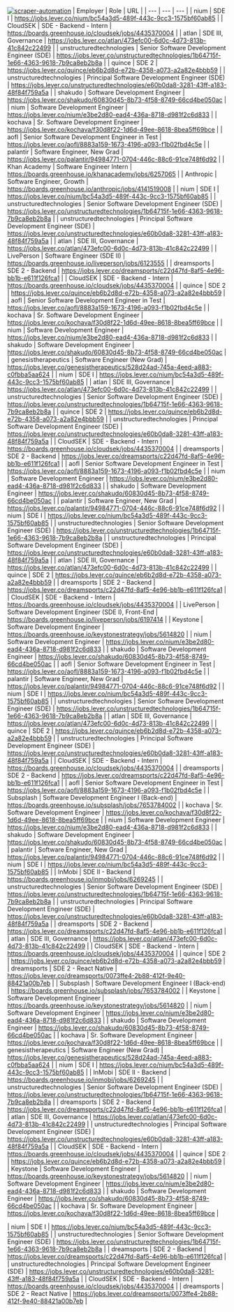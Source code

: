 [![scraper-automation](https://github.com/azad-ali786/Job_Openings/actions/workflows/scraper-automation.yml/badge.svg)](https://github.com/azad-ali786/Job_Openings/actions/workflows/scraper-automation.yml)
| Employer | Role | URL |
| --- | --- | --- |
| nium | SDE I | https://jobs.lever.co/nium/bc54a3d5-489f-443c-9cc3-1575bf60ab85 |
| CloudSEK | SDE - Backend - Intern | https://boards.greenhouse.io/cloudsek/jobs/4435370004 |
| atlan | SDE III, Governance | https://jobs.lever.co/atlan/473efc00-6d0c-4d73-813b-41c842c22499 |
| unstructuredtechnologies | Senior Software Development Engineer (SDE) | https://jobs.lever.co/unstructuredtechnologies/1b64715f-1e66-4363-9618-7b9ca8eb2b8a |
| quince | SDE 2 | https://jobs.lever.co/quince/eb6b2d8d-e72b-4358-a073-a2a82e4bbb59 |
| unstructuredtechnologies | Principal Software Development Engineer (SDE) | https://jobs.lever.co/unstructuredtechnologies/e60b0da8-3281-43ff-a183-48f84f759a5a |
| shakudo | Software Development Engineer | https://jobs.lever.co/shakudo/60830d45-8b73-4f58-8749-66cd4be050ac |
| nium | Software Development Engineer | https://jobs.lever.co/nium/e3be2d80-ead4-436a-8718-d981f2c6d833 |
| kochava | Sr. Software Development Engineer | https://jobs.lever.co/kochava/f30d8f22-1d6d-49ee-8618-8bea5ff69bce |
| aofl | Senior Software Development Engineer in Test | https://jobs.lever.co/aofl/8883a159-1673-4196-a093-f1b02fbd4c5e |
| palantir | Software Engineer, New Grad | https://jobs.lever.co/palantir/94984771-0704-446c-88c6-91ce748f6d92 |
| Khan Academy | Software Engineer Intern | https://boards.greenhouse.io/khanacademy/jobs/6257065 |
| Anthropic | Software Engineer, Growth | https://boards.greenhouse.io/anthropic/jobs/4141519008 |
| nium | SDE I | https://jobs.lever.co/nium/bc54a3d5-489f-443c-9cc3-1575bf60ab85 |
| unstructuredtechnologies | Senior Software Development Engineer (SDE) | https://jobs.lever.co/unstructuredtechnologies/1b64715f-1e66-4363-9618-7b9ca8eb2b8a |
| unstructuredtechnologies | Principal Software Development Engineer (SDE) | https://jobs.lever.co/unstructuredtechnologies/e60b0da8-3281-43ff-a183-48f84f759a5a |
| atlan | SDE III, Governance | https://jobs.lever.co/atlan/473efc00-6d0c-4d73-813b-41c842c22499 |
| LivePerson | Software Engineer (SDE II) | https://boards.greenhouse.io/liveperson/jobs/6123555 |
| dreamsports | SDE 2 - Backend | https://jobs.lever.co/dreamsports/c22d47fd-8af5-4e96-bb1b-e611f126fca1 |
| CloudSEK | SDE - Backend - Intern | https://boards.greenhouse.io/cloudsek/jobs/4435370004 |
| quince | SDE 2 | https://jobs.lever.co/quince/eb6b2d8d-e72b-4358-a073-a2a82e4bbb59 |
| aofl | Senior Software Development Engineer in Test | https://jobs.lever.co/aofl/8883a159-1673-4196-a093-f1b02fbd4c5e |
| kochava | Sr. Software Development Engineer | https://jobs.lever.co/kochava/f30d8f22-1d6d-49ee-8618-8bea5ff69bce |
| nium | Software Development Engineer | https://jobs.lever.co/nium/e3be2d80-ead4-436a-8718-d981f2c6d833 |
| shakudo | Software Development Engineer | https://jobs.lever.co/shakudo/60830d45-8b73-4f58-8749-66cd4be050ac |
| genesistherapeutics | Software Engineer (New Grad) | https://jobs.lever.co/genesistherapeutics/528d24ad-745a-4eed-a883-c0fbba5aa624 |
| nium | SDE I | https://jobs.lever.co/nium/bc54a3d5-489f-443c-9cc3-1575bf60ab85 |
| atlan | SDE III, Governance | https://jobs.lever.co/atlan/473efc00-6d0c-4d73-813b-41c842c22499 |
| unstructuredtechnologies | Senior Software Development Engineer (SDE) | https://jobs.lever.co/unstructuredtechnologies/1b64715f-1e66-4363-9618-7b9ca8eb2b8a |
| quince | SDE 2 | https://jobs.lever.co/quince/eb6b2d8d-e72b-4358-a073-a2a82e4bbb59 |
| unstructuredtechnologies | Principal Software Development Engineer (SDE) | https://jobs.lever.co/unstructuredtechnologies/e60b0da8-3281-43ff-a183-48f84f759a5a |
| CloudSEK | SDE - Backend - Intern | https://boards.greenhouse.io/cloudsek/jobs/4435370004 |
| dreamsports | SDE 2 - Backend | https://jobs.lever.co/dreamsports/c22d47fd-8af5-4e96-bb1b-e611f126fca1 |
| aofl | Senior Software Development Engineer in Test | https://jobs.lever.co/aofl/8883a159-1673-4196-a093-f1b02fbd4c5e |
| nium | Software Development Engineer | https://jobs.lever.co/nium/e3be2d80-ead4-436a-8718-d981f2c6d833 |
| shakudo | Software Development Engineer | https://jobs.lever.co/shakudo/60830d45-8b73-4f58-8749-66cd4be050ac |
| palantir | Software Engineer, New Grad | https://jobs.lever.co/palantir/94984771-0704-446c-88c6-91ce748f6d92 |
| nium | SDE I | https://jobs.lever.co/nium/bc54a3d5-489f-443c-9cc3-1575bf60ab85 |
| unstructuredtechnologies | Senior Software Development Engineer (SDE) | https://jobs.lever.co/unstructuredtechnologies/1b64715f-1e66-4363-9618-7b9ca8eb2b8a |
| unstructuredtechnologies | Principal Software Development Engineer (SDE) | https://jobs.lever.co/unstructuredtechnologies/e60b0da8-3281-43ff-a183-48f84f759a5a |
| atlan | SDE III, Governance | https://jobs.lever.co/atlan/473efc00-6d0c-4d73-813b-41c842c22499 |
| quince | SDE 2 | https://jobs.lever.co/quince/eb6b2d8d-e72b-4358-a073-a2a82e4bbb59 |
| dreamsports | SDE 2 - Backend | https://jobs.lever.co/dreamsports/c22d47fd-8af5-4e96-bb1b-e611f126fca1 |
| CloudSEK | SDE - Backend - Intern | https://boards.greenhouse.io/cloudsek/jobs/4435370004 |
| LivePerson | Software Development Engineer (SDE I), Front-End | https://boards.greenhouse.io/liveperson/jobs/6197414 |
| Keystone | Software Development Engineer | https://boards.greenhouse.io/keystonestrategy/jobs/5614820 |
| nium | Software Development Engineer | https://jobs.lever.co/nium/e3be2d80-ead4-436a-8718-d981f2c6d833 |
| shakudo | Software Development Engineer | https://jobs.lever.co/shakudo/60830d45-8b73-4f58-8749-66cd4be050ac |
| aofl | Senior Software Development Engineer in Test | https://jobs.lever.co/aofl/8883a159-1673-4196-a093-f1b02fbd4c5e |
| palantir | Software Engineer, New Grad | https://jobs.lever.co/palantir/94984771-0704-446c-88c6-91ce748f6d92 |
| nium | SDE I | https://jobs.lever.co/nium/bc54a3d5-489f-443c-9cc3-1575bf60ab85 |
| unstructuredtechnologies | Senior Software Development Engineer (SDE) | https://jobs.lever.co/unstructuredtechnologies/1b64715f-1e66-4363-9618-7b9ca8eb2b8a |
| atlan | SDE III, Governance | https://jobs.lever.co/atlan/473efc00-6d0c-4d73-813b-41c842c22499 |
| quince | SDE 2 | https://jobs.lever.co/quince/eb6b2d8d-e72b-4358-a073-a2a82e4bbb59 |
| unstructuredtechnologies | Principal Software Development Engineer (SDE) | https://jobs.lever.co/unstructuredtechnologies/e60b0da8-3281-43ff-a183-48f84f759a5a |
| CloudSEK | SDE - Backend - Intern | https://boards.greenhouse.io/cloudsek/jobs/4435370004 |
| dreamsports | SDE 2 - Backend | https://jobs.lever.co/dreamsports/c22d47fd-8af5-4e96-bb1b-e611f126fca1 |
| aofl | Senior Software Development Engineer in Test | https://jobs.lever.co/aofl/8883a159-1673-4196-a093-f1b02fbd4c5e |
| Subsplash | Software Development Engineer I (Back-end) | https://boards.greenhouse.io/subsplash/jobs/7653784002 |
| kochava | Sr. Software Development Engineer | https://jobs.lever.co/kochava/f30d8f22-1d6d-49ee-8618-8bea5ff69bce |
| nium | Software Development Engineer | https://jobs.lever.co/nium/e3be2d80-ead4-436a-8718-d981f2c6d833 |
| shakudo | Software Development Engineer | https://jobs.lever.co/shakudo/60830d45-8b73-4f58-8749-66cd4be050ac |
| palantir | Software Engineer, New Grad | https://jobs.lever.co/palantir/94984771-0704-446c-88c6-91ce748f6d92 |
| nium | SDE I | https://jobs.lever.co/nium/bc54a3d5-489f-443c-9cc3-1575bf60ab85 |
| InMobi | SDE II - Backend | https://boards.greenhouse.io/inmobi/jobs/6269245 |
| unstructuredtechnologies | Senior Software Development Engineer (SDE) | https://jobs.lever.co/unstructuredtechnologies/1b64715f-1e66-4363-9618-7b9ca8eb2b8a |
| unstructuredtechnologies | Principal Software Development Engineer (SDE) | https://jobs.lever.co/unstructuredtechnologies/e60b0da8-3281-43ff-a183-48f84f759a5a |
| dreamsports | SDE 2 - Backend | https://jobs.lever.co/dreamsports/c22d47fd-8af5-4e96-bb1b-e611f126fca1 |
| atlan | SDE III, Governance | https://jobs.lever.co/atlan/473efc00-6d0c-4d73-813b-41c842c22499 |
| CloudSEK | SDE - Backend - Intern | https://boards.greenhouse.io/cloudsek/jobs/4435370004 |
| quince | SDE 2 | https://jobs.lever.co/quince/eb6b2d8d-e72b-4358-a073-a2a82e4bbb59 |
| dreamsports | SDE 2 - React Native | https://jobs.lever.co/dreamsports/0073ffe4-2b88-412f-9e40-88421a00b7eb |
| Subsplash | Software Development Engineer I (Back-end) | https://boards.greenhouse.io/subsplash/jobs/7653784002 |
| Keystone | Software Development Engineer | https://boards.greenhouse.io/keystonestrategy/jobs/5614820 |
| nium | Software Development Engineer | https://jobs.lever.co/nium/e3be2d80-ead4-436a-8718-d981f2c6d833 |
| shakudo | Software Development Engineer | https://jobs.lever.co/shakudo/60830d45-8b73-4f58-8749-66cd4be050ac |
| kochava | Sr. Software Development Engineer | https://jobs.lever.co/kochava/f30d8f22-1d6d-49ee-8618-8bea5ff69bce |
| genesistherapeutics | Software Engineer (New Grad) | https://jobs.lever.co/genesistherapeutics/528d24ad-745a-4eed-a883-c0fbba5aa624 |
| nium | SDE I | https://jobs.lever.co/nium/bc54a3d5-489f-443c-9cc3-1575bf60ab85 |
| InMobi | SDE II - Backend | https://boards.greenhouse.io/inmobi/jobs/6269245 |
| unstructuredtechnologies | Senior Software Development Engineer (SDE) | https://jobs.lever.co/unstructuredtechnologies/1b64715f-1e66-4363-9618-7b9ca8eb2b8a |
| dreamsports | SDE 2 - Backend | https://jobs.lever.co/dreamsports/c22d47fd-8af5-4e96-bb1b-e611f126fca1 |
| atlan | SDE III, Governance | https://jobs.lever.co/atlan/473efc00-6d0c-4d73-813b-41c842c22499 |
| unstructuredtechnologies | Principal Software Development Engineer (SDE) | https://jobs.lever.co/unstructuredtechnologies/e60b0da8-3281-43ff-a183-48f84f759a5a |
| CloudSEK | SDE - Backend - Intern | https://boards.greenhouse.io/cloudsek/jobs/4435370004 |
| quince | SDE 2 | https://jobs.lever.co/quince/eb6b2d8d-e72b-4358-a073-a2a82e4bbb59 |
| Keystone | Software Development Engineer | https://boards.greenhouse.io/keystonestrategy/jobs/5614820 |
| nium | Software Development Engineer | https://jobs.lever.co/nium/e3be2d80-ead4-436a-8718-d981f2c6d833 |
| shakudo | Software Development Engineer | https://jobs.lever.co/shakudo/60830d45-8b73-4f58-8749-66cd4be050ac |
| kochava | Sr. Software Development Engineer | https://jobs.lever.co/kochava/f30d8f22-1d6d-49ee-8618-8bea5ff69bce |

| nium | SDE I | https://jobs.lever.co/nium/bc54a3d5-489f-443c-9cc3-1575bf60ab85 |
| unstructuredtechnologies | Senior Software Development Engineer (SDE) | https://jobs.lever.co/unstructuredtechnologies/1b64715f-1e66-4363-9618-7b9ca8eb2b8a |
| dreamsports | SDE 2 - Backend | https://jobs.lever.co/dreamsports/c22d47fd-8af5-4e96-bb1b-e611f126fca1 |
| unstructuredtechnologies | Principal Software Development Engineer (SDE) | https://jobs.lever.co/unstructuredtechnologies/e60b0da8-3281-43ff-a183-48f84f759a5a |
| CloudSEK | SDE - Backend - Intern | https://boards.greenhouse.io/cloudsek/jobs/4435370004 |
| dreamsports | SDE 2 - React Native | https://jobs.lever.co/dreamsports/0073ffe4-2b88-412f-9e40-88421a00b7eb |